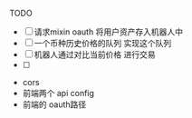 TODO
- [ ] 请求mixin oauth 将用户资产存入机器人中
- [ ] 一个币种历史价格的队列  实现这个队列
- [ ] 机器人通过对比当前价格 进行交易
- [ ]

- cors
- 前端两个 api config
- 前端的 oauth路径